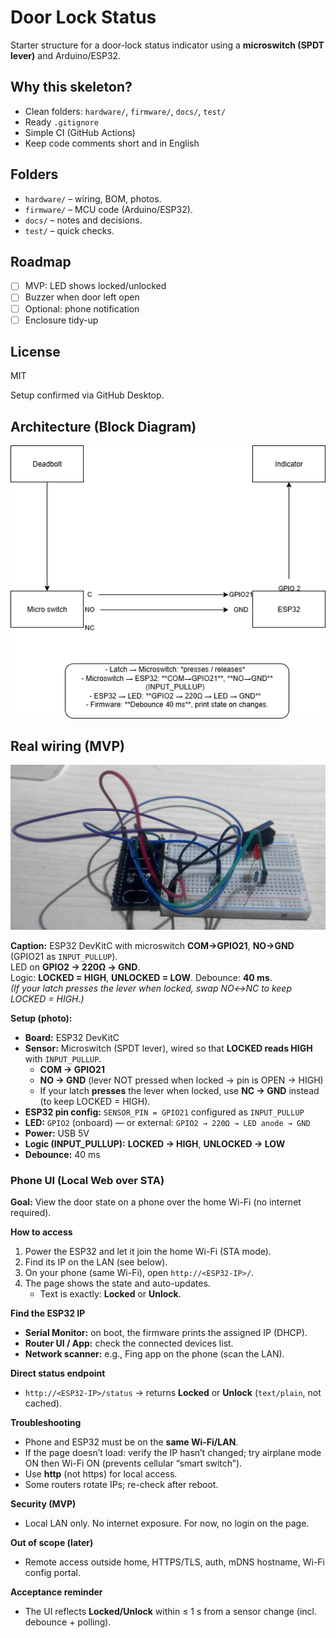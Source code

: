 # Door Lock Status
Starter structure for a door-lock status indicator using a **microswitch (SPDT lever)** and Arduino/ESP32.

## Why this skeleton?
- Clean folders: `hardware/`, `firmware/`, `docs/`, `test/`
- Ready `.gitignore`
- Simple CI (GitHub Actions)
- Keep code comments short and in English

## Folders
- `hardware/` – wiring, BOM, photos.
- `firmware/` – MCU code (Arduino/ESP32).
- `docs/` – notes and decisions.
- `test/` – quick checks.

## Roadmap 
- [ ] MVP: LED shows locked/unlocked
- [ ] Buzzer when door left open
- [ ] Optional: phone notification
- [ ] Enclosure tidy-up

## License
MIT 

Setup confirmed via GitHub Desktop.

## Architecture (Block Diagram)
![Block diagram](hardware/door-lock-block.png)

## Real wiring (MVP)
![Real wiring — ESP32 DevKitC, microswitch COM→GPIO21, NO→GND](hardware/microswitch-wiring.png)

**Caption:** ESP32 DevKitC with microswitch **COM→GPIO21**, **NO→GND** (GPIO21 as `INPUT_PULLUP`).  
LED on **GPIO2 → 220Ω → GND**.  
Logic: **LOCKED = HIGH**, **UNLOCKED = LOW**. Debounce: **40 ms**.  
*(If your latch presses the lever when locked, swap NO↔NC to keep LOCKED = HIGH.)*


**Setup (photo):**
- **Board:** ESP32 DevKitC
- **Sensor:** Microswitch (SPDT lever), wired so that **LOCKED reads HIGH** with `INPUT_PULLUP`.
  - **COM → GPIO21**
  - **NO  → GND**  (lever NOT pressed when locked → pin is OPEN → HIGH)
  - If your latch **presses** the lever when locked, use **NC → GND** instead (to keep LOCKED = HIGH).
- **ESP32 pin config:** `SENSOR_PIN = GPIO21` configured as `INPUT_PULLUP`
- **LED:** `GPIO2` (onboard) — or external: `GPIO2 → 220Ω → LED anode → GND`
- **Power:** USB 5V
- **Logic (INPUT_PULLUP):** **LOCKED → HIGH**, **UNLOCKED → LOW**
- **Debounce:** 40 ms

### Phone UI (Local Web over STA)

**Goal:** View the door state on a phone over the home Wi-Fi (no internet required).

**How to access**
1. Power the ESP32 and let it join the home Wi-Fi (STA mode).
2. Find its IP on the LAN (see below).
3. On your phone (same Wi-Fi), open `http://<ESP32-IP>/`.
4. The page shows the state and auto-updates.
   - Text is exactly: **Locked** or **Unlock**.

**Find the ESP32 IP**
- **Serial Monitor:** on boot, the firmware prints the assigned IP (DHCP).
- **Router UI / App:** check the connected devices list.
- **Network scanner:** e.g., Fing app on the phone (scan the LAN).

**Direct status endpoint**
- `http://<ESP32-IP>/status` → returns **Locked** or **Unlock** (`text/plain`, not cached).

**Troubleshooting**
- Phone and ESP32 must be on the **same Wi-Fi/LAN**.
- If the page doesn’t load: verify the IP hasn’t changed; try airplane mode ON then Wi-Fi ON (prevents cellular “smart switch”).
- Use **http** (not https) for local access.
- Some routers rotate IPs; re-check after reboot.

**Security (MVP)**
- Local LAN only. No internet exposure. For now, no login on the page.

**Out of scope (later)**
- Remote access outside home, HTTPS/TLS, auth, mDNS hostname, Wi-Fi config portal.

**Acceptance reminder**
- The UI reflects **Locked/Unlock** within ≤ 1 s from a sensor change (incl. debounce + polling).



